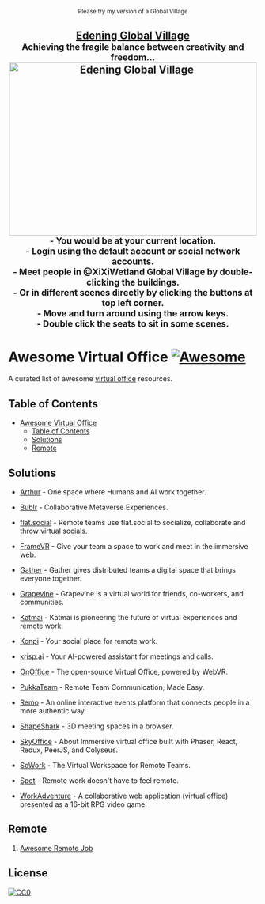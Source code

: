 <div align="center">
  <sub>Please try my version of a Global Village</sub>
	<br>
	<h2>
		<a href="https://edening.org/">Edening Global Village</a>
		<br>
		<sup>Achieving the fragile balance between creativity and freedom...</sup>
		<a href="https://edening.org/">
			<img width="500" height="350" src="https://raw.githubusercontent.com/voidao/awesome-virtual-office/refs/heads/master/Edening%20Global%20Village.png" alt="Edening Global Village">
		</a>
		<div align="center">
			<sub>
				- You would be at your current location.<br>
				- Login using the default account or social network accounts.<br>
				- Meet people in @XiXiWetland Global Village by double-clicking the buildings.<br>
				- Or in different scenes directly by clicking the buttons at top left corner.<br>
				- Move and turn around using the arrow keys.<br>
				- Double click the seats to sit in some scenes.<br>
			</sub>
		</div>
	</h2>
</div

<br>

# Awesome Virtual Office [![Awesome](https://cdn.rawgit.com/sindresorhus/awesome/d7305f38d29fed78fa85652e3a63e154dd8e8829/media/badge.svg)](https://github.com/sindresorhus/awesome)
A curated list of awesome [virtual office](https://en.wikipedia.org/wiki/Remote_work) resources.

## Table of Contents

<!-- MarkdownTOC depth=3 -->

- [Awesome Virtual Office  ](#awesome-virtual-office-)
  - [Table of Contents](#table-of-contents)
  - [Solutions](#solutions)
  - [Remote](#remote)

<!-- /MarkdownTOC -->

## Solutions

  - [Arthur](https://www.arthur.digital/) - One space where Humans and AI work together.
  
  - [Bublr](https://bublr.co/) - Collaborative Metaverse Experiences.
  
  - [flat.social](https://flat.social/) - Remote teams use flat.social to socialize, collaborate and throw virtual socials.

  - [FrameVR](https://learn.framevr.io/) - Give your team a space to work and meet in the immersive web.
  
  - [Gather](https://www.gather.town/) - Gather gives distributed teams a digital space that brings everyone together.

  - [Grapevine](https://thegrapevine.tech/) - Grapevine is a virtual world for friends, co-workers, and communities.
   
  - [Katmai](https://katmaitech.com/) - Katmai is pioneering the future of virtual experiences and remote work.

  - [Konpi](https://www.konpi.com/virtual-office) - Your social place for remote work.
  
  - [krisp.ai](https://krisp.ai/) - Your AI-powered assistant for meetings and calls.
  
  - [OnOffice](https://github.com/rvdleun/onoffice) - The open-source Virtual Office, powered by WebVR.
  
  - [PukkaTeam](https://pukkateam.com/) - Remote Team Communication, Made Easy.
  
  - [Remo](https://remo.co/) - An online interactive events platform that connects people in a more authentic way.

  - [ShapeShark](https://www.shapespark.com/3d-meetings) - 3D meeting spaces in a browser.
  
  - [SkyOffice](https://github.com/kevinshen56714/SkyOffice) - About Immersive virtual office built with Phaser, React, Redux, PeerJS, and Colyseus.

  - [SoWork](https://sowork.com/) - The Virtual Workspace for Remote Teams.

  - [Spot](https://www.spotvirtual.com/) - Remote work doesn't have to feel remote.
  
  - [WorkAdventure](https://github.com/workadventure/workadventure) - A collaborative web application (virtual office) presented as a 16-bit RPG video game.


## Remote
  1. [Awesome Remote Job](https://github.com/lukasz-madon/awesome-remote-job)

## License

[![CC0](https://mirrors.creativecommons.org/presskit/buttons/88x31/svg/cc-zero.svg)](https://creativecommons.org/publicdomain/zero/1.0/)
